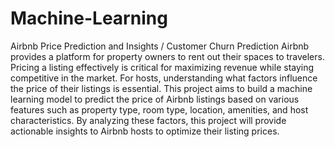 # Machine-Learning
Airbnb Price Prediction and Insights / Customer Churn Prediction
Airbnb provides a platform for property owners to rent out their spaces to travelers. Pricing a
listing effectively is critical for maximizing revenue while staying competitive in the market.
For hosts, understanding what factors influence the price of their listings is essential.
This project aims to build a machine learning model to predict the price of Airbnb listings
based on various features such as property type, room type, location, amenities, and host
characteristics. By analyzing these factors, this project will provide actionable insights to
Airbnb hosts to optimize their listing prices.
